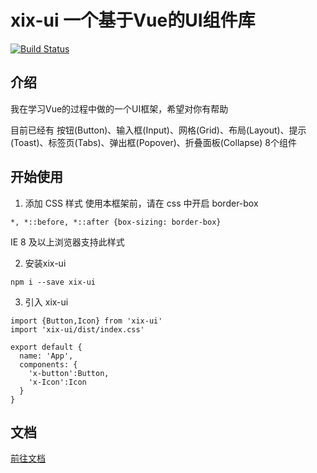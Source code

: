 # xix-ui 一个基于Vue的UI组件库
[![Build Status](https://www.travis-ci.org/Horry233/xixi-demo.svg?branch=main)](https://www.travis-ci.org/Horry233/xixi-demo)

## 介绍
我在学习Vue的过程中做的一个UI框架，希望对你有帮助

目前已经有 按钮(Button)、输入框(Input)、网格(Grid)、布局(Layout)、提示(Toast)、标签页(Tabs)、弹出框(Popover)、折叠面板(Collapse) 8个组件

## 开始使用

1. 添加 CSS 样式
使用本框架前，请在 css 中开启 border-box
```
*, *::before, *::after {box-sizing: border-box}
```
IE 8 及以上浏览器支持此样式


2. 安装xix-ui
```
npm i --save xix-ui
```

3. 引入 xix-ui
```
import {Button,Icon} from 'xix-ui'
import 'xix-ui/dist/index.css'

export default {
  name: 'App',
  components: {
    'x-button':Button,
    'x-Icon':Icon
  }
}
```



## 文档
[前往文档](https://horry233.github.io/xixi-demo/)
